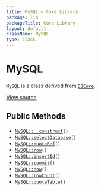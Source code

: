 ```yaml
---
title: MySQL — Core Library
package: lib
packageTitle: Core Library
layout: default
className: MySQL
type: class
---
```


# MySQL

<code>MySQL</code> is a class derived from <code><a href="DBCore">DBCore</a></code>.

<a href="https://github.com/eregansu/lib/blob/master/db/mysql.php">View source</a>

## Public Methods

* <code><a href="MySQL%3A%3A__construct">MySQL::__construct</a>()</code>
* <code><a href="MySQL%3A%3AselectDatabase">MySQL::selectDatabase</a>()</code>
* <code><a href="MySQL%3A%3AquoteRef">MySQL::quoteRef</a>()</code>
* <code><a href="MySQL%3A%3Arow">MySQL::row</a>()</code>
* <code><a href="MySQL%3A%3AinsertId">MySQL::insertId</a>()</code>
* <code><a href="MySQL%3A%3Acommit">MySQL::commit</a>()</code>
* <code><a href="MySQL%3A%3Anow">MySQL::now</a>()</code>
* <code><a href="MySQL%3A%3ArowCount">MySQL::rowCount</a>()</code>
* <code><a href="MySQL%3A%3AquoteTable">MySQL::quoteTable</a>()</code>

